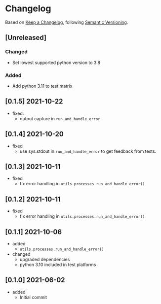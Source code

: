 # Changelog

Based on [Keep a Changelog](https://keepachangelog.com/en/1.0.0/), following [Semantic Versioning](https://semver.org/spec/v2.0.0.html).

## [Unreleased]

### Changed

- Set lowest supported python version to 3.8

### Added

- Add python 3.11 to test matrix

## [0.1.5] 2021-10-22

- fixed:
  - output capture in `run_and_handle_error`

## [0.1.4] 2021-10-20

- fixed
  - use sys.stdout in `run_and_handle_error` to get feedback from tests.

## [0.1.3] 2021-10-11

- fixed
  - fix error handling in `utils.processes.run_and_handle_error()`

## [0.1.2] 2021-10-11

- fixed
  - fix error handling in `utils.processes.run_and_handle_error()`

## [0.1.1] 2021-10-06

- added
  - `utils.processes.run_and_handle_error()`
- changed
  - upgraded dependencies
  - python 3.10 included in test platforms

## [0.1.0] 2021-06-02

- added
  - Initial commit
